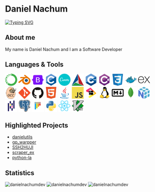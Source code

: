 <!-- markdownlint-disable MD033 MD041-->

<div class="section" style=''>
 <h1>
Daniel Nachum
</h1>
 <a href="https://git.io/typing-svg" >
<img src="https://readme-typing-svg.herokuapp.com?font=Fira+Code&size=20&color=36BCF7FF&pause=250&width=800&height=75&lines=Software%20Developer;Musician;Lifeguard%20%26%20Swimming%20Instructor3D%20Artist" alt="Typing SVG" />
</a>
 <h2>
About me
</h2>
<div class="section" style=''>
 My name is Daniel Nachum and I am a Software Developer
</div>
 <h2>
Languages & Tools
</h2>
<div class="section" style=''>
 <img src="https://raw.githubusercontent.com/devicons/devicon/master/icons/anaconda/anaconda-original.svg" width="40" height="40" alt="anaconda" />
 <img src="https://raw.githubusercontent.com/devicons/devicon/master/icons/blender/blender-original.svg" width="40" height="40" alt="blender" />
 <img src="https://raw.githubusercontent.com/devicons/devicon/master/icons/bootstrap/bootstrap-original.svg" width="40" height="40" alt="bootstrap" />
 <img src="https://raw.githubusercontent.com/devicons/devicon/master/icons/c/c-original.svg" width="40" height="40" alt="c" />
 <img src="https://raw.githubusercontent.com/devicons/devicon/master/icons/canva/canva-original.svg" width="40" height="40" alt="canva" />
 <img src="https://raw.githubusercontent.com/devicons/devicon/master/icons/cmake/cmake-original.svg" width="40" height="40" alt="cmake" />
 <img src="https://raw.githubusercontent.com/devicons/devicon/master/icons/cplusplus/cplusplus-original.svg" width="40" height="40" alt="cplusplus" />
 <img src="https://raw.githubusercontent.com/devicons/devicon/master/icons/csharp/csharp-original.svg" width="40" height="40" alt="csharp" />
 <img src="https://raw.githubusercontent.com/devicons/devicon/master/icons/css3/css3-original.svg" width="40" height="40" alt="css3" />
 <img src="https://raw.githubusercontent.com/devicons/devicon/master/icons/docker/docker-original.svg" width="40" height="40" alt="docker" />
 <img src="https://raw.githubusercontent.com/devicons/devicon/master/icons/express/express-original.svg" width="40" height="40" alt="express" />
 <img src="https://raw.githubusercontent.com/devicons/devicon/master/icons/gcc/gcc-original.svg" width="40" height="40" alt="gcc" />
 <img src="https://raw.githubusercontent.com/devicons/devicon/master/icons/git/git-original.svg" width="40" height="40" alt="git" />
 <img src="https://raw.githubusercontent.com/devicons/devicon/master/icons/github/github-original.svg" width="40" height="40" alt="github" />
 <img src="https://raw.githubusercontent.com/devicons/devicon/master/icons/html5/html5-original.svg" width="40" height="40" alt="html5" />
 <img src="https://raw.githubusercontent.com/devicons/devicon/master/icons/java/java-original.svg" width="40" height="40" alt="java" />
 <img src="https://raw.githubusercontent.com/devicons/devicon/master/icons/javascript/javascript-original.svg" width="40" height="40" alt="javascript" />
 <img src="https://raw.githubusercontent.com/devicons/devicon/master/icons/jetbrains/jetbrains-original.svg" width="40" height="40" alt="jetbrains" />
 <img src="https://raw.githubusercontent.com/devicons/devicon/master/icons/linux/linux-original.svg" width="40" height="40" alt="linux" />
 <img src="https://raw.githubusercontent.com/devicons/devicon/master/icons/markdown/markdown-original.svg" width="40" height="40" alt="markdown" />
 <img src="https://raw.githubusercontent.com/devicons/devicon/master/icons/mongodb/mongodb-original.svg" width="40" height="40" alt="mongodb" />
 <img src="https://raw.githubusercontent.com/devicons/devicon/master/icons/numpy/numpy-original.svg" width="40" height="40" alt="numpy" />
 <img src="https://raw.githubusercontent.com/devicons/devicon/master/icons/pandas/pandas-original.svg" width="40" height="40" alt="pandas" />
 <img src="https://raw.githubusercontent.com/devicons/devicon/master/icons/postgresql/postgresql-original.svg" width="40" height="40" alt="postgresql" />
 <img src="https://raw.githubusercontent.com/devicons/devicon/master/icons/pytest/pytest-original.svg" width="40" height="40" alt="pytest" />
 <img src="https://raw.githubusercontent.com/devicons/devicon/master/icons/python/python-original.svg" width="40" height="40" alt="python" />
 <img src="https://raw.githubusercontent.com/devicons/devicon/master/icons/react/react-original.svg" width="40" height="40" alt="react" />
 <img src="https://raw.githubusercontent.com/devicons/devicon/master/icons/vim/vim-original.svg" width="40" height="40" alt="vim" />
</div>
 <h2>
Highlighted Projects
</h2>
<div class="section" style=''>
 <ul>
<li>
 <a href="https://www.github.com/danielnachumdev/danielutils" >
danielutils
</a>

</li>
<li>
 <a href="https://www.github.com/danielnachumdev/gp_warpper" >
gp_warpper
</a>

</li>
<li>
 <a href="https://www.github.com/danielnachumdev/SSH2HUJI" >
SSH2HUJI
</a>

</li>
<li>
 <a href="https://www.github.com/danielnachumdev/scraper_ex" >
scraper_ex
</a>

</li>
<li>
 <a href="https://www.github.com/danielnachumdev/python-la" >
python-la
</a>

</li>
</ul>
</div>
 <h2>
Statistics
</h2>
<div class="section" style=''>
 <img src="https://github-readme-stats.vercel.app/api/top-langs?username=danielnachumdev&show_icons=true&locale=en&layout=compact&theme=grovbox" alt="danielnachumdev" />
 <img src="https://github-readme-stats.vercel.app/api?username=danielnachumdev&show_icons=true&locale=en&theme=grovbox" alt="danielnachumdev" />
 <img src="https://github-readme-streak-stats.herokuapp.com/?user=danielnachumdev&theme=grovbox" alt="danielnachumdev" />
</div>
</div>
